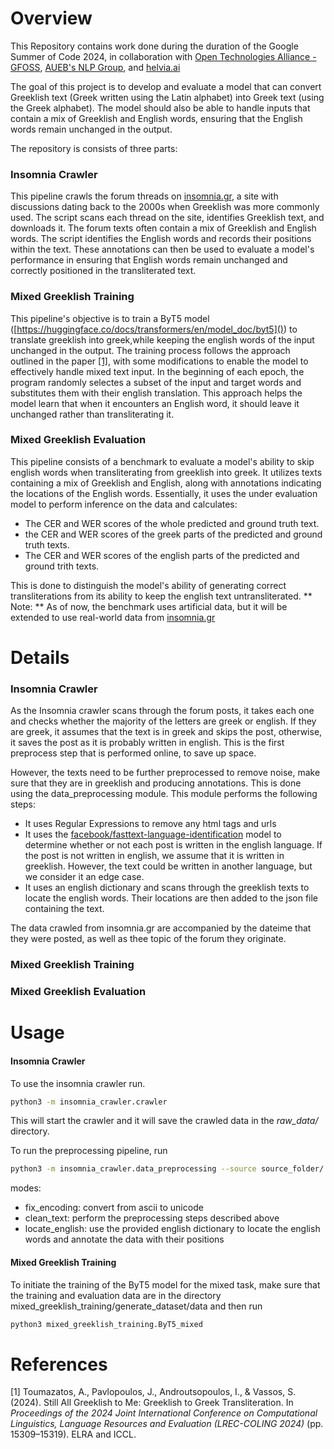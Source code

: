 # Overview

This Repository contains work done during the duration of the Google Summer of Code 2024, in collaboration with [Open Technologies Alliance - GFOSS](https://summerofcode.withgoogle.com/programs/2023/organizations/open-technologies-alliance-gfoss), [AUEB&#39;s NLP Group](http://nlp.cs.aueb.gr/), and [helvia.ai](helvia.ai)

The goal of this project is to develop and evaluate a model that can convert Greeklish text (Greek written using the Latin alphabet) into Greek text (using the Greek alphabet). The model should also be able to handle inputs that contain a mix of Greeklish and English words, ensuring that the English words remain unchanged in the output.

The repository is consists of three parts:

### Insomnia Crawler

This pipeline crawls the forum threads on [insomnia.gr](insomnia.gr), a site with discussions dating back to the 2000s when Greeklish was more commonly used. The script scans each thread on the site, identifies Greeklish text, and downloads it. The forum texts often contain a mix of Greeklish and English words. The script identifies the English words and records their positions within the text. These annotations can then be used to evaluate a model's performance in ensuring that English words remain unchanged and correctly positioned in the transliterated text.

### Mixed Greeklish Training

This pipeline's objective is to train a ByT5 model ([https://huggingface.co/docs/transformers/en/model_doc/byt5]()) to translate greeklish into greek,while keeping the english words of the input unchanged in the output. The training process follows the approach outlined in the paper [[1]](https://aclanthology.org/2024.lrec-main.1330/), with some modifications to enable the model to effectively handle mixed text input. In the beginning of each epoch, the program randomly selectes a subset of the input and target words and substitutes them with their english translation. This approach helps the model learn that when it encounters an English word, it should leave it unchanged rather than transliterating it.

### Mixed Greeklish Evaluation

This pipeline consists of a benchmark to evaluate a model's ability to skip english words when transliterating from greeklish into greek. It utilizes texts containing a mix of Greeklish and English, along with annotations indicating the locations of the English words. Essentially, it uses the under evaluation model to perform inference on the data and calculates:

- The CER and WER scores of the whole predicted and ground truth text.
- the CER and WER scores of the greek parts of the predicted and ground truth texts.
- The CER and WER scores of the english parts of the predicted and ground trith texts.

This is done to distinguish the model's ability of generating correct transliterations from its ability to keep the english text untransliterated.
** Note: ** As of now, the benchmark uses artificial data, but it will be extended to use real-world data from [insomnia.gr](insomnia.gr)

# Details

### Insomnia Crawler 

As the Insomnia crawler scans through the forum posts, it takes each one and checks whether the majority of the letters are greek or english. If they are greek, it assumes that the text is in greek and skips the post, otherwise, it saves the post as it is probably written in english. This is the first preprocess step that is performed online, to save up space. 


However, the texts need to be further preprocessed to remove noise, make sure that they are in greeklish and producing annotations. This is done using the data_preprocessing module. This module performs the following steps:


- It uses Regular Expressions to remove any html tags and urls
- It uses the [facebook/fasttext-language-identification](https://huggingface.co/facebook/fasttext-language-identification) model to determine whether or not each post is written in the english language. If the post is not written in english, we assume that it is written in greeklish. However, the text could be written in another language, but we consider it an edge case.  
- It uses an english dictionary and scans through the greeklish texts to locate the english words. Their locations are then added to the json file containing the text. 

The data crawled from insomnia.gr are accompanied by the dateime that they were posted, as well as thee topic of the forum they originate.

### Mixed Greeklish Training

### Mixed Greeklish Evaluation

# Usage

#### Insomnia Crawler

To use the insomnia crawler run.

```bash
python3 -m insomnia_crawler.crawler
```

This will start the crawler and it will save the crawled data in the *raw_data/* directory. 

To run the preprocessing pipeline, run

```bash
python3 -m insomnia_crawler.data_preprocessing --source source_folder/ --destination destination_folder/ --mode mode --english_words_path path/to/english/words/
```
modes:
- fix_encoding: convert from ascii to unicode
- clean_text: perform the preprocessing steps described above
- locate_english: use the provided english dictionary to locate the english words and annotate the data with their positions


#### Mixed Greeklish Training

  To initiate the training of the ByT5 model for the mixed task, make sure that the training and evaluation data are in the directory mixed_greeklish_training/generate_dataset/data and then run

  ```bash
python3 mixed_greeklish_training.ByT5_mixed
  ```



# References

[1] Toumazatos, A., Pavlopoulos, J., Androutsopoulos, I., & Vassos, S. (2024). Still All Greeklish to Me: Greeklish to Greek Transliteration. In *Proceedings of the 2024 Joint International Conference on Computational Linguistics, Language Resources and Evaluation (LREC-COLING 2024)* (pp. 15309–15319). ELRA and ICCL.
